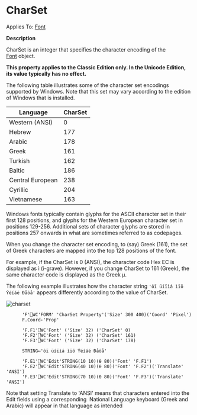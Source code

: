 




<h1 class="heading"><span class="name">CharSet</span></h1>

Applies To: [Font](../a-z/font.md)


**Description**


CharSet is an integer that specifies the character encoding of the [Font](../a-z/font.md) object.



**This property applies to the Classic Edition only. In the Unicode Edition,
its value typically has no effect.**


The following table illustrates some of the character set encodings supported
by Windows. Note that this set may vary according to the edition of Windows that
is installed.


| Language | CharSet |
| --- | ---  |
| Western (ANSI) | 0 |
| Hebrew | 177 |
| Arabic | 178 |
| Greek | 161 |
| Turkish | 162 |
| Baltic | 186 |
| Central European | 238 |
| Cyrillic | 204 |
| Vietnamese | 163 |


Windows fonts typically contain glyphs for the ASCII character set in their
first 128 positions, and glyphs for the Western European character set in
positions 129-256. Additional sets of character glyphs are stored in positions
257 onwards in what are sometimes referred to as codepages.


When you change the character set encoding, to (say) Greek (161), the set of
Greek characters are mapped into the top 128 positions of the font.


For example, if the CharSet is 0 (ANSI), the character code Hex EC is
displayed as ì (i-grave). However, if you change CharSet to 161 (Greek), the
same character code is displayed as the Greek µ.



The following example illustrates how the character string `'ôï
üíïìá ìïõ Ýéíáé Ðåôå'` appears differently
according to the value of CharSet.


![charset](../img/charset.gif)
```apl
      'F'⎕WC'FORM' 'CharSet Property'('Size' 300 400)('Coord' 'Pixel')
      F.Coord←'Prop'

      'F.F1'⎕WC'Font' ('Size' 32) ('CharSet' 0)
      'F.F2'⎕WC'Font' ('Size' 32) ('CharSet' 161)
      'F.F3'⎕WC'Font' ('Size' 32) ('CharSet' 178)

      STRING←'ôï üíïìá ìïõ Ýéíáé Ðåôå'

      'F.E1'⎕WC'Edit'STRING(10 10)(⍬ 80)('Font' 'F.F1')
      'F.E2'⎕WC'Edit'STRING(40 10)(⍬ 80)('Font' 'F.F2')('Translate' 'ANSI')
      'F.E3'⎕WC'Edit'STRING(70 10)(⍬ 80)('Font' 'F.F3')('Translate' 'ANSI')
```



Note that setting Translate to 'ANSI' means that characters entered into the
Edit fields using a corresponding  National Language keyboard (Greek and
Arabic) will appear in that language as intended


